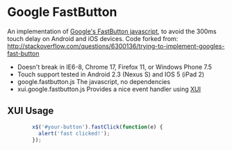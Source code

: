 # Google FastButton

An implementation of [Google's FastButton javascript](http://code.google.com/mobile/articles/fast_buttons.html), to avoid the 300ms touch delay on Android and iOS devices.  Code forked from: http://stackoverflow.com/questions/6300136/trying-to-implement-googles-fast-button

- Doesn't break in IE6-8, Chrome 17, Firefox 11, or Windows Phone 7.5
- Touch support tested in Android 2.3 (Nexus S) and IOS 5 (iPad 2)
- google.fastbutton.js The javascript, no dependencies
- xui.google.fastbutton.js Provides a nice event handler using [XUI](http://xuijs.com/)

## XUI Usage

``` js
        x$('#your-button').fastClick(function(e) {
          alert('fast clicked!');
        });
```
